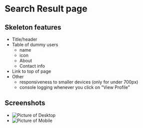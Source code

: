 # Search Result page

## Skeleton features
* Title/header
* Table of dummy users
  * name
  * icon
  * About
  * Contact info
* Link to top of page
* Other
  * responsiveness to smaller devices (only for under 700px)
  * console logging whenever you click on "View Profile"

## Screenshots
* ![Picture of Desktop](https://github.com/iandusenbury/tableland/blob/features/search_result_skeleton_103/client/src/containers/searchresults/Screenshots/results-final-demo-1.png)
* ![Picture of Mobile](https://github.com/iandusenbury/tableland/blob/features/search_result_skeleton_103/client/src/containers/searchresults/Screenshots/results-final-demo-2.png)
